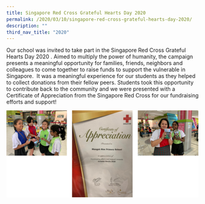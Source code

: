 ```yaml
---
title: Singapore Red Cross Grateful Hearts Day 2020
permalink: /2020/03/10/singapore-red-cross-grateful-hearts-day-2020/
description: ""
third_nav_title: "2020"
---
```

<p>Our school was invited to take part in the Singapore Red Cross Grateful Hearts Day 2020 .&nbsp;Aimed to multiply the power of humanity, the campaign presents a meaningful opportunity for families, friends, neighbors and colleagues to come together to raise funds to support the vulnerable in Singapore.&nbsp; It was a meaningful experience for our students as they helped to collect donations from their fellow peers. Students took this opportunity to contribute back to the community and we were presented with a Certificate of Appreciation&nbsp;from the Singapore Red Cross for our fundraising efforts and support!</p>
<img src="/images/srcg.png">